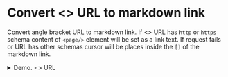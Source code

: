 # Convert <> URL to markdown link
Convert angle bracket URL to markdown link.
If <> URL has `http` or `https` schema content of `<page/>` element will be set as a link text. If request fails or URL has other schemas cursor will be places inside the `[]` of the markdown link. 

<details>
<summary>Demo. <> URL </summary>

![convert to markdown link](/docs/img/convert-angle-bracket-link-to-markdown-link.gif)

</details>
